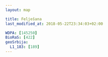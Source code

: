 ```yaml
---
layout: map

title: Felješana
last_modified_at: 2018-05-22T23:34:03+02:00

WDPA: [145250]
BioRaS: [422]
geoSrbija:
  L1_183: [189]
---
```

